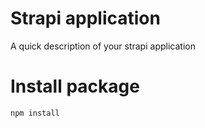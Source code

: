 # Strapi application

A quick description of your strapi application

# Install package

```
npm install
```
